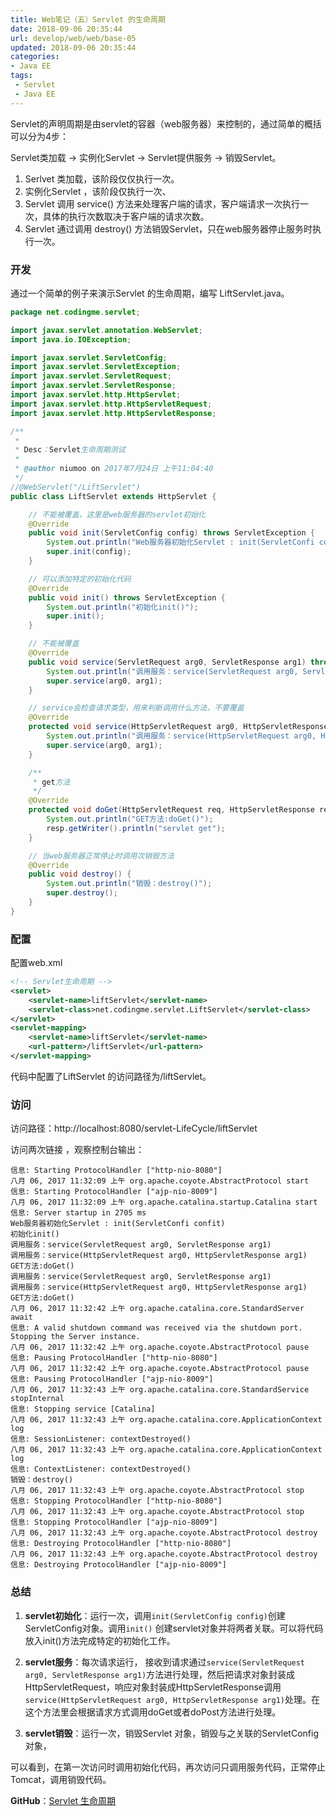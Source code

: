 ```yaml
---
title: Web笔记（五）Servlet 的生命周期
date: 2018-09-06 20:35:44
url: develop/web/web/base-05
updated: 2018-09-06 20:35:44
categories:
- Java EE
tags:
 - Servlet
 - Java EE
---
```

Servlet的声明周期是由servlet的容器（web服务器）来控制的，通过简单的概括可以分为4步：  

Servlet类加载 → 实例化Servlet → Servlet提供服务 → 销毁Servlet。  

1. Serlvet 类加载，该阶段仅仅执行一次。  
1. 实例化Servlet ，该阶段仅执行一次、  
1. Servlet 调用 service() 方法来处理客户端的请求，客户端请求一次执行一次，具体的执行次数取决于客户端的请求次数。    
1. Servlet 通过调用 destroy() 方法销毁Servlet，只在web服务器停止服务时执行一次。  
<!-- more -->

### 开发
通过一个简单的例子来演示Servlet 的生命周期，编写 LiftServlet.java。
```java
package net.codingme.servlet;

import javax.servlet.annotation.WebServlet;
import java.io.IOException;

import javax.servlet.ServletConfig;
import javax.servlet.ServletException;
import javax.servlet.ServletRequest;
import javax.servlet.ServletResponse;
import javax.servlet.http.HttpServlet;
import javax.servlet.http.HttpServletRequest;
import javax.servlet.http.HttpServletResponse;

/**
 * 
 * Desc：Servlet生命周期测试
 * 
 * @author niumoo on 2017年7月24日 上午11:04:40
 */
//@WebServlet("/LiftServlet")
public class LiftServlet extends HttpServlet {

	// 不能被覆盖，这里是web服务器的servlet初始化
	@Override
	public void init(ServletConfig config) throws ServletException {
		System.out.println("Web服务器初始化Servlet : init(ServletConfi confit)");
		super.init(config);
	}

	// 可以添加特定的初始化代码
	@Override
	public void init() throws ServletException {
		System.out.println("初始化init()");
		super.init();
	}

	// 不能被覆盖
	@Override
	public void service(ServletRequest arg0, ServletResponse arg1) throws ServletException, IOException {
		System.out.println("调用服务：service(ServletRequest arg0, ServletResponse arg1)");
		super.service(arg0, arg1);
	}

	// service会检查请求类型，用来判断调用什么方法，不要覆盖
	@Override
	protected void service(HttpServletRequest arg0, HttpServletResponse arg1) throws ServletException, IOException {
		System.out.println("调用服务：service(HttpServletRequest arg0, HttpServletResponse arg1)");
		super.service(arg0, arg1);
	}

	/**
	 * get方法
	 */
	@Override
	protected void doGet(HttpServletRequest req, HttpServletResponse resp) throws ServletException, IOException {
		System.out.println("GET方法:doGet()");
		resp.getWriter().println("servlet get");
	}

	// 当web服务器正常停止时调用次销毁方法
	@Override
	public void destroy() {
		System.out.println("销毁：destroy()");
		super.destroy();
	}
}
```


### 配置
配置web.xml
```xml
<!-- Servlet生命周期 -->
<servlet>
	<servlet-name>liftServlet</servlet-name>
	<servlet-class>net.codingme.servlet.LiftServlet</servlet-class>
</servlet>
<servlet-mapping>
	<servlet-name>liftServlet</servlet-name>
	<url-pattern>/liftServlet</url-pattern>
</servlet-mapping>
```

代码中配置了LiftServlet 的访问路径为/liftServlet。

### 访问

访问路径：http://localhost:8080/servlet-LifeCycle/liftServlet

访问两次链接 ，观察控制台输出：

```
信息: Starting ProtocolHandler ["http-nio-8080"]
八月 06, 2017 11:32:09 上午 org.apache.coyote.AbstractProtocol start
信息: Starting ProtocolHandler ["ajp-nio-8009"]
八月 06, 2017 11:32:09 上午 org.apache.catalina.startup.Catalina start
信息: Server startup in 2705 ms
Web服务器初始化Servlet : init(ServletConfi confit)
初始化init()
调用服务：service(ServletRequest arg0, ServletResponse arg1)
调用服务：service(HttpServletRequest arg0, HttpServletResponse arg1)
GET方法:doGet()
调用服务：service(ServletRequest arg0, ServletResponse arg1)
调用服务：service(HttpServletRequest arg0, HttpServletResponse arg1)
GET方法:doGet()
八月 06, 2017 11:32:42 上午 org.apache.catalina.core.StandardServer await
信息: A valid shutdown command was received via the shutdown port. Stopping the Server instance.
八月 06, 2017 11:32:42 上午 org.apache.coyote.AbstractProtocol pause
信息: Pausing ProtocolHandler ["http-nio-8080"]
八月 06, 2017 11:32:42 上午 org.apache.coyote.AbstractProtocol pause
信息: Pausing ProtocolHandler ["ajp-nio-8009"]
八月 06, 2017 11:32:43 上午 org.apache.catalina.core.StandardService stopInternal
信息: Stopping service [Catalina]
八月 06, 2017 11:32:43 上午 org.apache.catalina.core.ApplicationContext log
信息: SessionListener: contextDestroyed()
八月 06, 2017 11:32:43 上午 org.apache.catalina.core.ApplicationContext log
信息: ContextListener: contextDestroyed()
销毁：destroy()
八月 06, 2017 11:32:43 上午 org.apache.coyote.AbstractProtocol stop
信息: Stopping ProtocolHandler ["http-nio-8080"]
八月 06, 2017 11:32:43 上午 org.apache.coyote.AbstractProtocol stop
信息: Stopping ProtocolHandler ["ajp-nio-8009"]
八月 06, 2017 11:32:43 上午 org.apache.coyote.AbstractProtocol destroy
信息: Destroying ProtocolHandler ["http-nio-8080"]
八月 06, 2017 11:32:43 上午 org.apache.coyote.AbstractProtocol destroy
信息: Destroying ProtocolHandler ["ajp-nio-8009"]
```

### 总结

1. **servlet初始化**：运行一次，调用`init(ServletConfig config)`创建ServletConfig对象。调用`init()` 创建servlet对象并将两者关联。可以将代码放入init()方法完成特定的初始化工作。

1. **servlet服务**：每次请求运行， 接收到请求通过`service(ServletRequest arg0, ServletResponse arg1)`方法进行处理，然后把请求对象封装成HttpServletRequest，响应对象封装成HttpServletResponse调用`service(HttpServletRequest arg0, HttpServletResponse arg1)`处理。在这个方法里会根据请求方式调用doGet或者doPost方法进行处理。

1. **servlet销毁**：运行一次，销毁Servlet  对象，销毁与之关联的ServletConfig对象，

可以看到，在第一次访问时调用初始化代码，再次访问只调用服务代码，正常停止Tomcat，调用销毁代码。

**GitHub**：[Servlet 生命周期](https://github.com/niumoo/webcore/tree/master/servlet-LifeCycle)